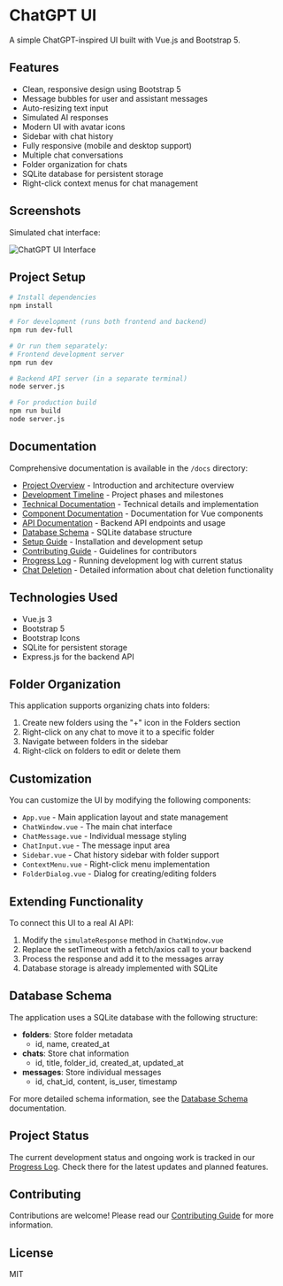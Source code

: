 # ChatGPT UI

A simple ChatGPT-inspired UI built with Vue.js and Bootstrap 5.

## Features

- Clean, responsive design using Bootstrap 5
- Message bubbles for user and assistant messages
- Auto-resizing text input
- Simulated AI responses
- Modern UI with avatar icons
- Sidebar with chat history
- Fully responsive (mobile and desktop support)
- Multiple chat conversations
- Folder organization for chats
- SQLite database for persistent storage
- Right-click context menus for chat management

## Screenshots

Simulated chat interface:

![ChatGPT UI Interface](./screenshot.png)

## Project Setup

```sh
# Install dependencies
npm install

# For development (runs both frontend and backend)
npm run dev-full

# Or run them separately:
# Frontend development server
npm run dev

# Backend API server (in a separate terminal)
node server.js

# For production build
npm run build
node server.js
```

## Documentation

Comprehensive documentation is available in the `/docs` directory:

- [Project Overview](./docs/project-overview.md) - Introduction and architecture overview
- [Development Timeline](./docs/development-timeline.md) - Project phases and milestones
- [Technical Documentation](./docs/technical-documentation.md) - Technical details and implementation
- [Component Documentation](./docs/components/README.md) - Documentation for Vue components
- [API Documentation](./docs/api-documentation.md) - Backend API endpoints and usage
- [Database Schema](./docs/database-schema.md) - SQLite database structure
- [Setup Guide](./docs/setup-guide.md) - Installation and development setup
- [Contributing Guide](./docs/contributing-guide.md) - Guidelines for contributors
- [Progress Log](./docs/progress-log.md) - Running development log with current status
- [Chat Deletion](./docs/chat-deletion.md) - Detailed information about chat deletion functionality

## Technologies Used

- Vue.js 3
- Bootstrap 5
- Bootstrap Icons
- SQLite for persistent storage
- Express.js for the backend API

## Folder Organization

This application supports organizing chats into folders:

1. Create new folders using the "+" icon in the Folders section
2. Right-click on any chat to move it to a specific folder
3. Navigate between folders in the sidebar
4. Right-click on folders to edit or delete them

## Customization

You can customize the UI by modifying the following components:

- `App.vue` - Main application layout and state management
- `ChatWindow.vue` - The main chat interface
- `ChatMessage.vue` - Individual message styling
- `ChatInput.vue` - The message input area
- `Sidebar.vue` - Chat history sidebar with folder support
- `ContextMenu.vue` - Right-click menu implementation
- `FolderDialog.vue` - Dialog for creating/editing folders

## Extending Functionality

To connect this UI to a real AI API:

1. Modify the `simulateResponse` method in `ChatWindow.vue`
2. Replace the setTimeout with a fetch/axios call to your backend
3. Process the response and add it to the messages array
4. Database storage is already implemented with SQLite

## Database Schema

The application uses a SQLite database with the following structure:

- **folders**: Store folder metadata
  - id, name, created_at
- **chats**: Store chat information
  - id, title, folder_id, created_at, updated_at
- **messages**: Store individual messages
  - id, chat_id, content, is_user, timestamp

For more detailed schema information, see the [Database Schema](./docs/database-schema.md) documentation.

## Project Status

The current development status and ongoing work is tracked in our [Progress Log](./docs/progress-log.md). Check there for the latest updates and planned features.

## Contributing

Contributions are welcome! Please read our [Contributing Guide](./docs/contributing-guide.md) for more information.

## License

MIT
